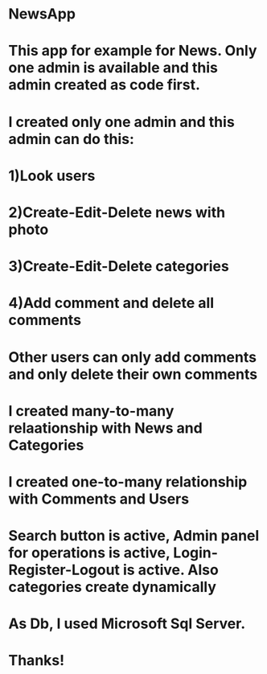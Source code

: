 # NewsApp

# This app for example for News. Only one admin is available and this admin created as code first.



# I created only one admin and this admin can do this:
# 1)Look users
# 2)Create-Edit-Delete news with photo
# 3)Create-Edit-Delete categories
# 4)Add comment and delete all comments

# Other users can only add comments and only delete their own comments

# I created many-to-many relaationship with News and Categories
# I created one-to-many relationship with Comments and Users

# Search button is active, Admin panel for operations is active, Login-Register-Logout is active. Also categories create dynamically 
# As Db, I used Microsoft Sql Server. 

# Thanks!
